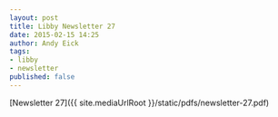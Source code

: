 ```yaml
---
layout: post
title: Libby Newsletter 27
date: 2015-02-15 14:25
author: Andy Eick
tags: 
- libby
- newsletter
published: false
---
```

[Newsletter 27]({{ site.mediaUrlRoot }}/static/pdfs/newsletter-27.pdf)

